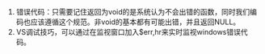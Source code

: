 1. 错误代码：只需要记住返回为void的是系统认为不会出错的函数，同时我们编码也应该遵循这个规范。非void的基本都有可能出错，并且返回NULL。
2. VS调试技巧，可以通过在监视窗口加入$err,hr来实时监视windows错误代码。